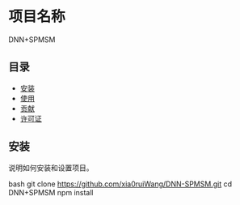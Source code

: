 # 项目名称

DNN+SPMSM
## 目录

- [安装](#安装)
- [使用](#使用)
- [贡献](#贡献)
- [许可证](#许可证)

## 安装

说明如何安装和设置项目。

bash
git clone https://github.com/xia0ruiWang/DNN-SPMSM.git
cd DNN+SPMSM
npm install
